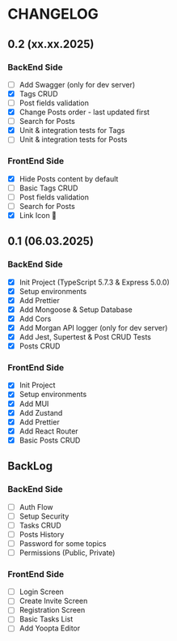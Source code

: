 # CHANGELOG

## 0.2 (xx.xx.2025)

### BackEnd Side

- [ ] Add Swagger (only for dev server)
- [x] Tags CRUD
- [ ] Post fields validation
- [x] Change Posts order - last updated first
- [ ] Search for Posts
- [x] Unit & integration tests for Tags
- [ ] Unit & integration tests for Posts

### FrontEnd Side

- [x] Hide Posts content by default
- [ ] Basic Tags CRUD
- [ ] Post fields validation
- [ ] Search for Posts
- [x] Link Icon 🔗

## 0.1 (06.03.2025)

### BackEnd Side

- [x] Init Project (TypeScript 5.7.3 & Express 5.0.0)
- [x] Setup environments
- [x] Add Prettier
- [x] Add Mongoose & Setup Database
- [x] Add Cors
- [x] Add Morgan API logger (only for dev server)
- [x] Add Jest, Supertest & Post CRUD Tests
- [x] Posts CRUD

### FrontEnd Side

- [x] Init Project
- [x] Setup environments
- [x] Add MUI
- [x] Add Zustand
- [x] Add Prettier
- [x] Add React Router
- [x] Basic Posts CRUD

## BackLog

### BackEnd Side

- [ ] Auth Flow
- [ ] Setup Security
- [ ] Tasks CRUD
- [ ] Posts History
- [ ] Password for some topics
- [ ] Permissions (Public, Private)

### FrontEnd Side

- [ ] Login Screen
- [ ] Create Invite Screen
- [ ] Registration Screen
- [ ] Basic Tasks List
- [ ] Add Yoopta Editor
